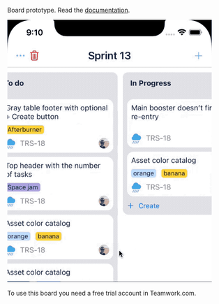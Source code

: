 Board prototype. Read the <a href="https://github.com/janodev/BoardSpike/wiki">documentation</a>.

<img src="https://github.com/janodev/BoardSpike/raw/main/Wiki/demo.gif"/>

To use this board you need a <href a="https://www.teamwork.com/">free trial account</a> in Teamwork.com.

